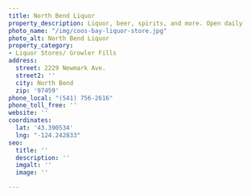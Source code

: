 ```yaml
---
title: North Bend Liquor
property_description: Liquor, beer, spirits, and more. Open daily
photo_name: "/img/coos-bay-liquor-store.jpg"
photo_alt: North Bend Liquor
property_category:
- Liquor Stores/ Growler Fills
address:
  street: 2229 Newmark Ave.
  street2: ''
  city: North Bend
  zip: '97459'
phone_local: "(541) 756-2616"
phone_toll_free: ''
website: ''
coordinates:
  lat: '43.390534'
  lng: "-124.242833"
seo:
  title: ''
  description: ''
  imgalt: ''
  image: ''

---
```

